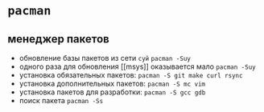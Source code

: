 # `pacman`
## менеджер пакетов

- обновление базы пакетов из сети `суй`
	`pacman -Suy`
- одного раза для обновления [[msys]] оказывается мало
	`pacman -Suy`
- установка обязательных пакетов:
	`pacman -S git make curl rsync`
- установка дополнительных пакетов:
	`pacman -S mc vim`
- установка пакетов для разработки:
	`pacman -S gcc gdb`
- поиск пакета
    `pacman -Ss`

